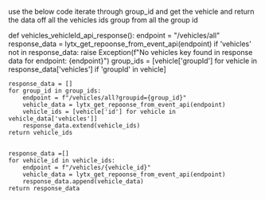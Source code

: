 use the below code iterate through group_id and get the vehicle and return the data off all the vehicles ids group from all the group id

def vehicles_vehicleId_api_response():
    endpoint = "/vehicles/all"   
    response_data = lytx_get_repoonse_from_event_api(endpoint)
    if 'vehicles' not in response_data:
        raise Exception(f"No vehicles key found in response data for endpoint: {endpoint}")
    group_ids = [vehicle['groupId'] for vehicle in response_data['vehicles'] if 'groupId' in vehicle]

    response_data = []
    for group_id in group_ids:
        endpoint = f"/vehicles/all?groupid={group_id}"
        vehicle_data = lytx_get_repoonse_from_event_api(endpoint)
        vehicle_ids = [vehicle['id'] for vehicle in vehicle_data['vehicles']]
        response_data.extend(vehicle_ids)
    return vehicle_ids
            

    response_data =[]
    for vehicle_id in vehicle_ids:
        endpoint = f"/vehicles/{vehicle_id}"
        vehicle_data = lytx_get_repoonse_from_event_api(endpoint)
        response_data.append(vehicle_data)   
    return response_data
